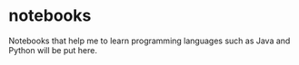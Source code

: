 # notebooks
Notebooks that help me to learn programming languages such as Java and Python will be put here.
